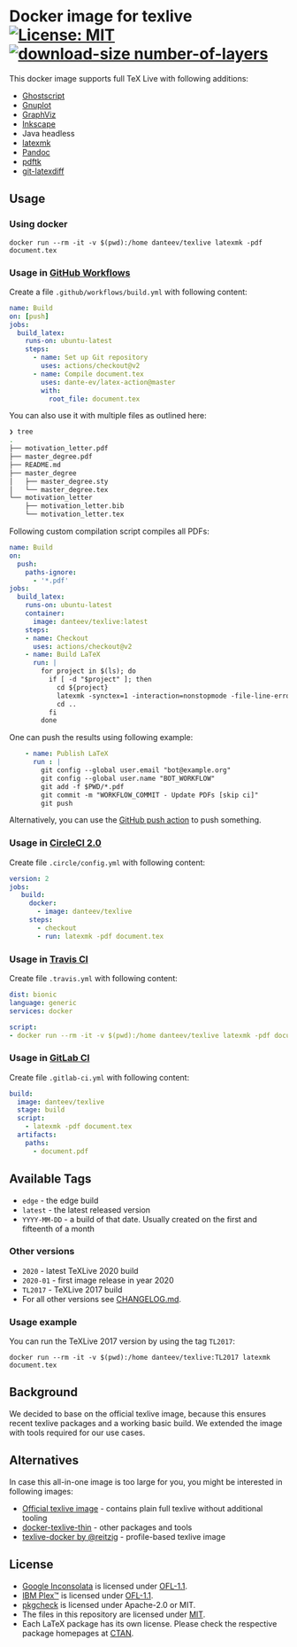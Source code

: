 # Docker image for texlive [![License: MIT](https://img.shields.io/badge/License-MIT-yellow.svg)](https://opensource.org/licenses/MIT) [![download-size number-of-layers](https://images.microbadger.com/badges/image/danteev/texlive.svg)](https://microbadger.com/images/danteev/texlive)

This docker image supports full TeX Live with following additions:

- [Ghostscript](https://www.ghostscript.com/)
- [Gnuplot](http://www.gnuplot.info/)
- [GraphViz](https://www.graphviz.org/)
- [Inkscape](https://inkscape.org/)
- Java headless
- [latexmk](https://www.ctan.org/pkg/latexmk/)
- [Pandoc](http://pandoc.org/)
- [pdftk](https://www.pdflabs.com/tools/pdftk-the-pdf-toolkit/)
- [git-latexdiff](https://gitlab.com/git-latexdiff/git-latexdiff)

## Usage

### Using docker

```terminal
docker run --rm -it -v $(pwd):/home danteev/texlive latexmk -pdf document.tex
```

### Usage in [GitHub Workflows](https://help.github.com/en/articles/about-github-actions)

Create a file `.github/workflows/build.yml` with following content:

```yaml
name: Build
on: [push]
jobs:
  build_latex:
    runs-on: ubuntu-latest
    steps:
      - name: Set up Git repository
        uses: actions/checkout@v2
      - name: Compile document.tex
        uses: dante-ev/latex-action@master
        with:
          root_file: document.tex
```

You can also use it with multiple files as outlined here:

```sh
❯ tree
.
├── motivation_letter.pdf
├── master_degree.pdf
├── README.md
├── master_degree
│   ├── master_degree.sty
│   └── master_degree.tex
└── motivation_letter
    ├── motivation_letter.bib
    └── motivation_letter.tex
```

Following custom compilation script compiles all PDFs:

```yaml
name: Build
on:
  push:
    paths-ignore:
      - '*.pdf'
jobs:
  build_latex:
    runs-on: ubuntu-latest
    container:
      image: danteev/texlive:latest
    steps:
    - name: Checkout
      uses: actions/checkout@v2
    - name: Build LaTeX
      run: |
        for project in $(ls); do
          if [ -d "$project" ]; then
            cd ${project}
            latexmk -synctex=1 -interaction=nonstopmode -file-line-error -pdf -outdir=$PWD/../ $PWD/${project}
            cd ..
          fi
        done
```

One can push the results using following example:

```yaml
    - name: Publish LaTeX
      run : |
        git config --global user.email "bot@example.org"
        git config --global user.name "BOT_WORKFLOW"
        git add -f $PWD/*.pdf
        git commit -m "WORKFLOW_COMMIT - Update PDFs [skip ci]"
        git push
```

Alternatively, you can use the [GitHub push action](https://github.com/ad-m/github-push-action) to push something.

### Usage in [CircleCI 2.0](https://circleci.com/docs/2.0/)

Create file `.circle/config.yml` with following content:

```yaml
version: 2
jobs:
   build:
     docker:
       - image: danteev/texlive
     steps:
       - checkout
       - run: latexmk -pdf document.tex
```

### Usage in [Travis CI](https://travis-ci.org/)

Create file `.travis.yml` with following content:

```yaml
dist: bionic
language: generic
services: docker

script:
- docker run --rm -it -v $(pwd):/home danteev/texlive latexmk -pdf document.tex
```

### Usage in [GitLab CI](https://docs.gitlab.com/ce/ci/)

Create file `.gitlab-ci.yml` with following content:

```yaml
build:
  image: danteev/texlive
  stage: build
  script:
    - latexmk -pdf document.tex
  artifacts:
    paths:
      - document.pdf
```

## Available Tags

- `edge` - the edge build
- `latest` - the latest released version
- `YYYY-MM-DD` - a build of that date. Usually created on the first and fifteenth of a month

### Other versions

- `2020` - latest TeXLive 2020 build
- `2020-01` - first image release in year 2020
- `TL2017` - TeXLive 2017 build
- For all other versions see [CHANGELOG.md](https://github.com/dante-ev/docker-texlive/blob/master/CHANGELOG.md#changelog).

### Usage example

You can run the TeXLive 2017 version by using the tag `TL2017`:

```terminal
docker run --rm -it -v $(pwd):/home danteev/texlive:TL2017 latexmk document.tex
```

## Background

We decided to base on the official texlive image, because this ensures recent texlive packages and a working basic build.
We extended the image with tools required for our use cases.

## Alternatives

In case this all-in-one image is too large for you, you might be interested in following images:

- [Official texlive image](https://hub.docker.com/r/texlive/texlive) - contains plain full texlive without additional tooling
- [docker-texlive-thin](https://github.com/thomasWeise/docker-texlive-thin) - other packages and tools
- [texlive-docker by @reitzig](https://github.com/reitzig/texlive-docker) - profile-based texlive image

## License

- [Google Inconsolata](https://fonts.google.com/specimen/Inconsolata) is licensed under [OFL-1.1](https://spdx.org/licenses/OFL-1.1.html).
- [IBM Plex™](https://github.com/IBM/plex/) is licensed under [OFL-1.1](https://spdx.org/licenses/OFL-1.1.html).
- [pkgcheck](https://ctan.org/pkg/pkgcheck) is licensed under Apache-2.0 or MIT.
- The files in this repository are licensed under [MIT](https://spdx.org/licenses/MIT.html).
- Each LaTeX package has its own license.
  Please check the respective package homepages at [CTAN](https://www.ctan.org/).
